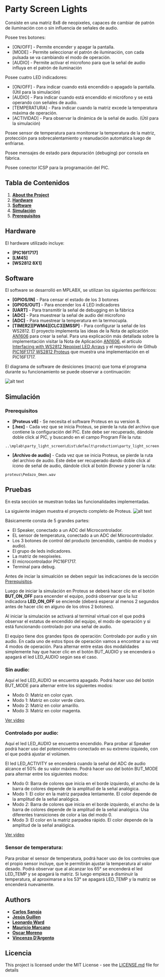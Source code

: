 # Party Screen Lights

Consiste en una matriz 8x8 de neopixeles, capaces de cambiar de patrón de iluminación con o sin influencia de señales de audio.

Posee tres botones:
* [ON/OFF] - Permite encender y apagar la pantalla.
* [MODE] - Permite seleccionar el patrón de iluminación, con cada pulsada se va cambiando el modo de operación.
* [AUDIO] - Permite activar el microfono para que la señal de audio influya en el patrón de iluminación

Posee cuatro LED indicadores:
* [ON/OFF] - Para indicar cuando está encendido o apagado la pantalla. (Útil para la simulación)
* [AUDIO] - Para indicar cuando está encendido el micrófono y se está operando con señales de audio.
* [TEMPERATURA] - Para indicar cuando la matriz excede la temperatura máxima de operación.
* [ACTIVIDAD] - Para observar la dinámica de la señal de audio. (Útil para la simulación)

Posee sensor de temperatura para monitorear la temperatura de la matriz, protección para sobrecalentamiento y reanudación automática luego de enfriarse.

Posee mensajes de estado para depuración (debuging) por consola en fábrica.

Posee conector ICSP para la programación del PIC.


## Tabla de Contenidos

1. **[About the Project](#party-screen-lights)**
2. **[Hardware](#hardware)**
3. **[Software](#software)**
4. **[Simulación](#simulación)**
5. **[Prerequisitos](#prerequisitos)**


## Hardware
El hardware utilizado incluye:

* **[PIC16f1717]**
* **[LM45]**
* **[WS2812 8X1]**

## Software
El software se desarrolló en MPLABX, se utilizan los siguientes periféricos:

* **[GPIOS/IN]** - Para censar el estado de los 3 botones
* **[GPIOS/OUT]** - Para encender los 4 LED indicadores
* **[UART]** - Para transmitir la señal de debugging en la fábrica
* **[ADC]** - Para muestrear la señal de audio del microfono
* **[ADC]** - Para muestrear la temperatura en la termocupla.
* **[TIMER2][PWM4][CLC3][MSSP]** - Para configurar la señal de los WS2812. El proyecto implementa las ideas de la Nota de aplicación [AN1606](http://ww1.microchip.com/downloads/en/appnotes/00001606a.pdf) para crear la señal. Para una explicación más detallada sobre la implementación visitar la Nota de Aplicación [AN1606](http://ww1.microchip.com/downloads/en/appnotes/00001606a.pdf), el artículo [Interfacing with WS2812 Neopixel LED Arrays](https://mplabxpress.microchip.com/mplabcloud/example/details/503) y el repositorio de Github [PIC16F1717 WS2812 Proteus](https://github.com/leonardoward/pic16-ws2812-proteus) que muestra una implementación en el PIC16F1717.


El diagrama de software de desiciones (macro) que toma el programa durante su funcionamiento se puede observar a continuación:

![alt text](https://github.com/CarSanoja/party-screen-lights/blob/development/imagenes/diagrama_software.png?raw=true)

## Simulación

### Prerequisitos


* **[Proteus v8]** - Se necesita el software Proteus en su version 8.
* **[.hex]** - Cada vez que se inicia Proteus, se pierde la ruta del archivo que contiene la configuración del PIC. Este debe ser recuperado, dándole doble click al PIC, y buscando en el campo Program File la ruta:

```
..\mplab\party_light_screen\dist\default\production\party_light_screen.production.hex
```

* **[Archivo de audio]** - Cada vez que se inicia Proteus, se pierde la ruta del archivo de audio. Este debe ser recuperado dando doble click al ícono de señal de audio, dándole click al botón _Browse_ y poner la ruta:

```
proteus\Pedazo_Omen.wav
```
## Pruebas
En esta sección se muestran todas las funcionalidades implementadas.

La siguiente imágen muestra el proyecto completo de Proteus.
![alt text](https://github.com/CarSanoja/party-screen-lights/blob/development/imagenes/proteus_project.jpg?raw=true)

Básicamente consta de 5 grandes partes:

- El Speaker, conectado a un ADC del Microcontrolador.
- EL sensor de temperatura, conectado a un ADC del Microcontrolador.
- Los 3 botones de control del producto (encendido, cambio de modos y audio).
- El grupo de leds indicadores.
- La matriz de neopixeles.
- El microcontrolador PIC16F1717.
- Terminal para debug.


Antes de inciar la simualción se deben seguir las indicaciones de la sección [Prerequisitos](#prerequisites).

Luego de iniciar la simulación en Proteus se deberá hacer clic en el botón **BUT_ON_OFF** para encender el equipo, podrá observar que la luz indicadora **LED_ON_OFF** se enciende (deberá esperar al menos 2 segundos antes de hacer clic en alguno de los otros 2 botones).

 Al iniciar la simulación se activará al terminal virtual con el que podrá observar el estatus de encendido del equipo, el modo de operación y si está funcionando controlado por una señal de audio.

 El equipo tiene dos grandes tipos de operación: Controlado por audio y sin audio. En cada uno de estos tipos de operación vamos a encontrar a su vez 4 modos de operación.
 Para alternar entre estas dos modalidades simplemente hay que hacer clic en el botón BUT_AUDIO y se encenderá o apagará el led LED_AUDIO  según sea el caso.

 ### Sin audio:
Aquí el led LED_AUDIO se encuentra apagado.
Podrá hacer uso del botón BUT_MODE para alternar entre los siguientes modos:

- Modo 0: Matriz en color cyan.
- Modo 1: Matriz en color verde claro.
- Modo 2: Matriz en color amarillo.
- Modo 3: Matriz en color magenta.

[Ver video](https://github.com/CarSanoja/party-screen-lights/blob/development/imagenes/modos_sin_audio.mkv)
### Controlado por audio:
Aquí el led LED_AUDIO se encuentra encendido.
Para probar al Speaker podrá hacer uso del potenciometro conectado en su extremo izquiedo, con el que podrá ajustar el volúmen.

El led LED_ACTIVITY se encenderá cuando la señal del ADC de audio alcance el 50% de su valor máximo.
Podrá hacer uso del botón BUT_MODE para alternar entre los siguientes modos:

- Modo 0: Barra de colores que inicia en el borde izquierdo, el ancho de la barra de colores depende de la amplitud de la señal analógica.
- Modo 1: El color en la matriz parpadea lentamente. El color depende de la amplitud de la señal analógica.
- Modo 2: Barra de colores que inicia en el borde izquierdo, el ancho de la barra de colores depende de la amplitud de la señal analógica. Usa diferentes transiciones de color a las del modo 0.
- Modo 3: El color en la matriz parpadea rápido. El color depende de la amplitud de la señal analógica.

[Ver video](https://github.com/CarSanoja/party-screen-lights/blob/development/imagenes/modos_con_audio.mkv)

### Sensor de temperatura:
Para probar el sensor de temperatura, podrá hacer uso de los controles que el propio sensor incluye, que le permitirán ajustar la temperatura al valor desado. Podrá observar que al alcanzar los 65° se encenderá el led LED_TEMP y se apagará la matriz. Si luego empieza a disminuir la temperatura, al aproximarse a los 53° se apagará LED_TEMP y la matriz se encenderá nuevamente.
## Authors

* **[Carlos Sanoja](https://github.com/CarSanoja)**
* **[Jesús Guillen](https://github.com/JG-Guillen)**
* **[Leonardo Ward](https://github.com/leonardoward)**
* **[Mauricio Marcano](https://github.com/rinripper)**
* **[Oscar Moreno](https://github.com/OscarEMoreno)**
* **[Vincenzo D’Argento](https://github.com/vincdargento)**

## Licencia

This project is licensed under the MIT License - see the [LICENSE.md](LICENSE.md) file for details
